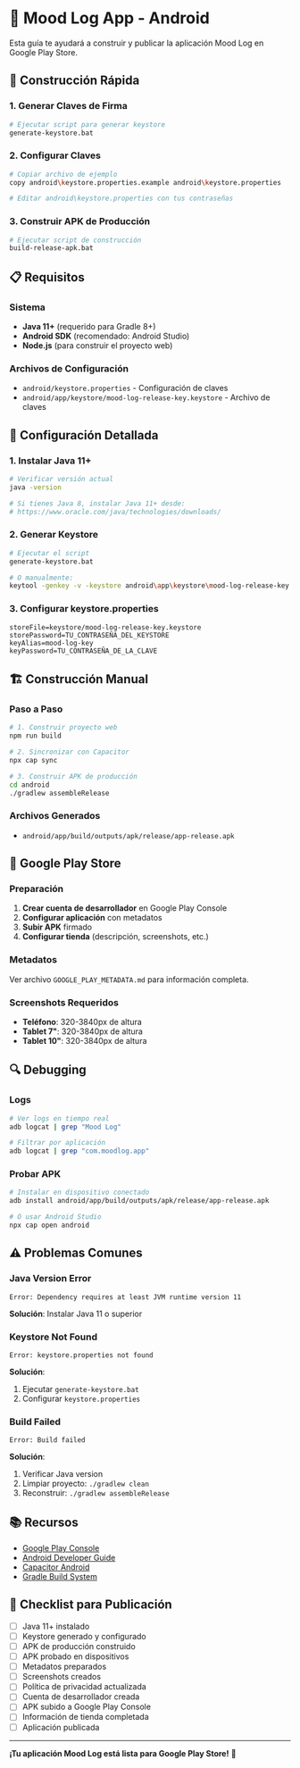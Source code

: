 # 📱 Mood Log App - Android

Esta guía te ayudará a construir y publicar la aplicación Mood Log en Google Play Store.

## 🚀 Construcción Rápida

### 1. Generar Claves de Firma
```bash
# Ejecutar script para generar keystore
generate-keystore.bat
```

### 2. Configurar Claves
```bash
# Copiar archivo de ejemplo
copy android\keystore.properties.example android\keystore.properties

# Editar android\keystore.properties con tus contraseñas
```

### 3. Construir APK de Producción
```bash
# Ejecutar script de construcción
build-release-apk.bat
```

## 📋 Requisitos

### Sistema
- **Java 11+** (requerido para Gradle 8+)
- **Android SDK** (recomendado: Android Studio)
- **Node.js** (para construir el proyecto web)

### Archivos de Configuración
- `android/keystore.properties` - Configuración de claves
- `android/app/keystore/mood-log-release-key.keystore` - Archivo de claves

## 🔧 Configuración Detallada

### 1. Instalar Java 11+
```bash
# Verificar versión actual
java -version

# Si tienes Java 8, instalar Java 11+ desde:
# https://www.oracle.com/java/technologies/downloads/
```

### 2. Generar Keystore
```bash
# Ejecutar el script
generate-keystore.bat

# O manualmente:
keytool -genkey -v -keystore android\app\keystore\mood-log-release-key.keystore -alias mood-log-key -keyalg RSA -keysize 2048 -validity 10000
```

### 3. Configurar keystore.properties
```properties
storeFile=keystore/mood-log-release-key.keystore
storePassword=TU_CONTRASEÑA_DEL_KEYSTORE
keyAlias=mood-log-key
keyPassword=TU_CONTRASEÑA_DE_LA_CLAVE
```

## 🏗️ Construcción Manual

### Paso a Paso
```bash
# 1. Construir proyecto web
npm run build

# 2. Sincronizar con Capacitor
npx cap sync

# 3. Construir APK de producción
cd android
./gradlew assembleRelease
```

### Archivos Generados
- `android/app/build/outputs/apk/release/app-release.apk`

## 📱 Google Play Store

### Preparación
1. **Crear cuenta de desarrollador** en Google Play Console
2. **Configurar aplicación** con metadatos
3. **Subir APK** firmado
4. **Configurar tienda** (descripción, screenshots, etc.)

### Metadatos
Ver archivo `GOOGLE_PLAY_METADATA.md` para información completa.

### Screenshots Requeridos
- **Teléfono**: 320-3840px de altura
- **Tablet 7"**: 320-3840px de altura  
- **Tablet 10"**: 320-3840px de altura

## 🔍 Debugging

### Logs
```bash
# Ver logs en tiempo real
adb logcat | grep "Mood Log"

# Filtrar por aplicación
adb logcat | grep "com.moodlog.app"
```

### Probar APK
```bash
# Instalar en dispositivo conectado
adb install android/app/build/outputs/apk/release/app-release.apk

# O usar Android Studio
npx cap open android
```

## ⚠️ Problemas Comunes

### Java Version Error
```
Error: Dependency requires at least JVM runtime version 11
```
**Solución**: Instalar Java 11 o superior

### Keystore Not Found
```
Error: keystore.properties not found
```
**Solución**: 
1. Ejecutar `generate-keystore.bat`
2. Configurar `keystore.properties`

### Build Failed
```
Error: Build failed
```
**Solución**:
1. Verificar Java version
2. Limpiar proyecto: `./gradlew clean`
3. Reconstruir: `./gradlew assembleRelease`

## 📚 Recursos

- [Google Play Console](https://play.google.com/console)
- [Android Developer Guide](https://developer.android.com/)
- [Capacitor Android](https://capacitorjs.com/docs/android)
- [Gradle Build System](https://gradle.org/)

## 🎯 Checklist para Publicación

- [ ] Java 11+ instalado
- [ ] Keystore generado y configurado
- [ ] APK de producción construido
- [ ] APK probado en dispositivos
- [ ] Metadatos preparados
- [ ] Screenshots creados
- [ ] Política de privacidad actualizada
- [ ] Cuenta de desarrollador creada
- [ ] APK subido a Google Play Console
- [ ] Información de tienda completada
- [ ] Aplicación publicada

---

**¡Tu aplicación Mood Log está lista para Google Play Store!** 🎉
